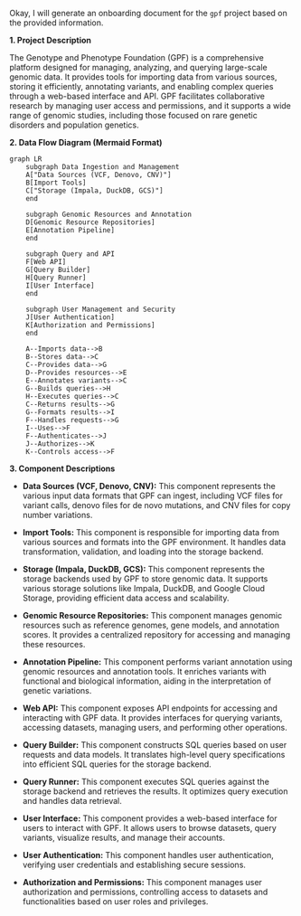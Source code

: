 Okay, I will generate an onboarding document for the `gpf` project based on the provided information.

**1. Project Description**

The Genotype and Phenotype Foundation (GPF) is a comprehensive platform designed for managing, analyzing, and querying large-scale genomic data. It provides tools for importing data from various sources, storing it efficiently, annotating variants, and enabling complex queries through a web-based interface and API. GPF facilitates collaborative research by managing user access and permissions, and it supports a wide range of genomic studies, including those focused on rare genetic disorders and population genetics.

**2. Data Flow Diagram (Mermaid Format)**

```mermaid
graph LR
    subgraph Data Ingestion and Management
    A["Data Sources (VCF, Denovo, CNV)"]
    B[Import Tools]
    C["Storage (Impala, DuckDB, GCS)"]
    end

    subgraph Genomic Resources and Annotation
    D[Genomic Resource Repositories]
    E[Annotation Pipeline]
    end

    subgraph Query and API
    F[Web API]
    G[Query Builder]
    H[Query Runner]
    I[User Interface]
    end

    subgraph User Management and Security
    J[User Authentication]
    K[Authorization and Permissions]
    end

    A--Imports data-->B
    B--Stores data-->C
    C--Provides data-->G
    D--Provides resources-->E
    E--Annotates variants-->C
    G--Builds queries-->H
    H--Executes queries-->C
    C--Returns results-->G
    G--Formats results-->I
    F--Handles requests-->G
    I--Uses-->F
    F--Authenticates-->J
    J--Authorizes-->K
    K--Controls access-->F
```

**3. Component Descriptions**

*   **Data Sources (VCF, Denovo, CNV):** This component represents the various input data formats that GPF can ingest, including VCF files for variant calls, denovo files for de novo mutations, and CNV files for copy number variations.

*   **Import Tools:** This component is responsible for importing data from various sources and formats into the GPF environment. It handles data transformation, validation, and loading into the storage backend.

*   **Storage (Impala, DuckDB, GCS):** This component represents the storage backends used by GPF to store genomic data. It supports various storage solutions like Impala, DuckDB, and Google Cloud Storage, providing efficient data access and scalability.

*   **Genomic Resource Repositories:** This component manages genomic resources such as reference genomes, gene models, and annotation scores. It provides a centralized repository for accessing and managing these resources.

*   **Annotation Pipeline:** This component performs variant annotation using genomic resources and annotation tools. It enriches variants with functional and biological information, aiding in the interpretation of genetic variations.

*   **Web API:** This component exposes API endpoints for accessing and interacting with GPF data. It provides interfaces for querying variants, accessing datasets, managing users, and performing other operations.

*   **Query Builder:** This component constructs SQL queries based on user requests and data models. It translates high-level query specifications into efficient SQL queries for the storage backend.

*   **Query Runner:** This component executes SQL queries against the storage backend and retrieves the results. It optimizes query execution and handles data retrieval.

*   **User Interface:** This component provides a web-based interface for users to interact with GPF. It allows users to browse datasets, query variants, visualize results, and manage their accounts.

*   **User Authentication:** This component handles user authentication, verifying user credentials and establishing secure sessions.

*   **Authorization and Permissions:** This component manages user authorization and permissions, controlling access to datasets and functionalities based on user roles and privileges.
